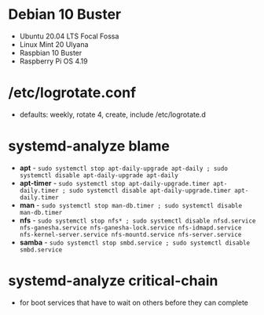 # Debian 10 Buster
 - Ubuntu 20.04 LTS Focal Fossa
 - Linux Mint 20 Ulyana
 - Raspbian 10 Buster
 - Raspberry Pi OS 4.19
  
# /etc/logrotate.conf
 - defaults: weekly, rotate 4, create, include /etc/logrotate.d

# systemd-analyze blame
 - **apt** - `sudo systemctl stop apt-daily-upgrade apt-daily ; sudo systemctl disable apt-daily-upgrade apt-daily`
 - **apt-timer** - `sudo systemctl stop apt-daily-upgrade.timer apt-daily.timer ; sudo systemctl disable apt-daily-upgrade.timer apt-daily.timer`
 - **man** - `sudo systemctl stop man-db.timer ; sudo systemctl disable man-db.timer`
 - **nfs** - `sudo systemctl stop nfs* ; sudo systemctl disable nfsd.service nfs-ganesha.service nfs-ganesha-lock.service nfs-idmapd.service nfs-kernel-server.service nfs-mountd.service nfs-server.service`
 - **samba** - `sudo systemctl stop smbd.service ; sudo systemctl disable smbd.service`

# systemd-analyze critical-chain
 - for boot services that have to wait on others before they can complete

